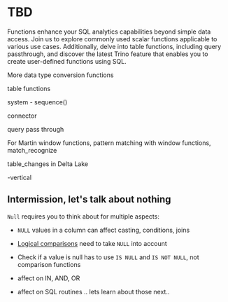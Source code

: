 # TBD

Functions enhance your SQL analytics capabilities beyond simple data access.
Join us to explore commonly used scalar functions applicable to various use
cases. Additionally, delve into table functions, including query passthrough,
and discover the latest Trino feature that enables you to create user-defined
functions using SQL.

More data type conversion functions


table functions

system - sequence()

connector

query pass through



For Martin
window functions, pattern matching with window functions, match_recognize

table_changes in Delta Lake

-vertical
## Intermission, let's talk about nothing

`Null` requires you to think about for multiple aspects:

* `NULL` values in a column can affect casting, conditions, joins

* [Logical comparisons](https://trino.io/docs/current/functions/logical.html#effect-of-null-on-logical-operators)
  need to take `NULL` into account
* Check if a value is null has to use `IS NULL` and `IS NOT NULL`, not comparison functions
* affect on IN, AND, OR
* affect on SQL routines .. lets learn about those next.. 

